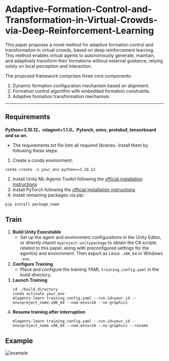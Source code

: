 # Adaptive-Formation-Control-and-Transformation-in-Virtual-Crowds-via-Deep-Reinforcement-Learning
This paper proposes a novel method for adaptive formation control and transformation in virtual crowds, based on deep reinforcement learning. This method enables virtual agents to autonomously generate, maintain, and adaptively transform their formations without external guidance, relying solely on local perception and interaction.

The proposed framework comprises three core components:
1. Dynamic formation configuration mechanism based on alignment.
2. Formation control algorithm with embedded formation constraints.
3. Adaptive formation transformation mechanism.

---

## Requirements
**Python=3.10.12，mlagent=1.1.0，Pytorch, onnx, protobuf, tensorboard and so on.**

* The requirements.txt file lists all required libraries. Install them by following these steps:
1. Create a conda environment:
```
conda create -n your_env python==3.10.12  
```
2. Install Unity ML-Agents Toolkit following the [official installation instructions](https://github.com/Unity-Technologies/ml-agents)
3. Install PyTorch following the [official installation instructions](https://pytorch.org/)
4. Install remaining packages via pip:
```
pip install package_name
```

## Train
1. **Build Unity Executable**  
   - Set up the agent and environment configurations in the Unity Editor, or directly import `myproject.unitypackage` to obtain the C# scripts related to this paper, along with preconfigured settings for the agent(s) and environment. Then export as Linux `.x86_64` or Windows `.exe`.
2. **Configure Training**  
   - Place and configure the training YAML `training_config.yaml` in the build directory.
3. **Launch Training**  
   ```
   cd ./build_directory
   conda activate your_env
   mlagents-learn training_config.yaml --run-id=your_id --env=project_name.x86_64 --num-envs=16 --no-graphics
   ```
4. **Resume training after interruption**
   ```
   mlagents-learn training_config.yaml --run-id=your_id --env=project_name.x86_64 --num-envs=16 --no-graphics --resume
   ```
   
## Example
![example](https://github.com/qyc15180240677/Adaptive-Formation-Control-and-Transformation-in-Virtual-Crowds-via-Deep-Reinforcement-Learning/blob/main/output.gif "6 agents form a circular formation")
